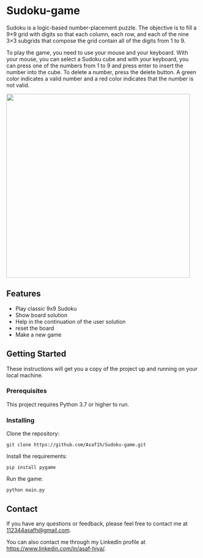 # Sudoku-game

Sudoku is a logic-based number-placement puzzle. The objective is to fill a 9×9 grid with digits so that each column, each row, and each of the nine 3×3 subgrids that compose the grid contain all of the digits from 1 to 9.

To play the game, you need to use your mouse and your keyboard. With your mouse, you can select a Sudoku cube and with your keyboard, you can press one of the numbers from 1 to 9 and press enter to insert the number into the cube. To delete a number, press the delete button.
A green color indicates a valid number and a red color indicates that the number is not valid.

<img src="https://user-images.githubusercontent.com/88323673/220897042-552978d1-d0fb-40a7-9de6-39069f4b2082.gif" width="480">


## Features
- Play classic 9x9 Sudoku
- Show board solution
- Help in the continuation of the user solution
- reset the board
- Make a new game

## Getting Started

These instructions will get you a copy of the project up and running on your local machine.

### Prerequisites

This project requires Python 3.7 or higher to run.

### Installing

Clone the repository:

```
git clone https://github.com/Asaf1h/Sudoku-game.git
```

Install the requirements:

```
pip install pygame

```

Run the game:

```
python main.py
```


## Contact

If you have any questions or feedback, please feel free to contact me at 112344asafh@gmail.com.

You can also contact me through my LinkedIn profile at https://www.linkedin.com/in/asaf-hiya/.
